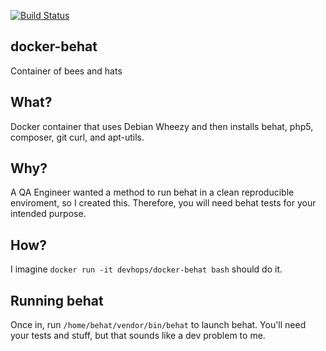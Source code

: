 [![Build Status](https://travis-ci.org/devhops/docker-behat.svg)](https://travis-ci.org/devhops/docker-behat)

## docker-behat
Container of bees and hats

##  What?
Docker container that uses Debian Wheezy and then installs behat, php5, composer, git curl, and apt-utils.

## Why?
A QA Engineer wanted a method to run behat in a clean reproducible enviroment, so I created this. Therefore, you will need behat tests for your intended purpose. 

## How? 

I imagine ``docker run -it devhops/docker-behat bash`` should do it.


## Running behat

Once in, run `/home/behat/vendor/bin/behat` to launch behat. You'll need your tests and stuff, but that sounds like a dev problem to me.

